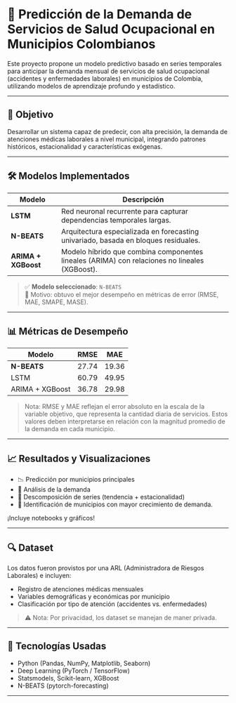 # 🧠 Predicción de la Demanda de Servicios de Salud Ocupacional en Municipios Colombianos

Este proyecto propone un modelo predictivo basado en series temporales para anticipar la demanda mensual de servicios de salud ocupacional (accidentes y enfermedades laborales) en municipios de Colombia, utilizando modelos de aprendizaje profundo y estadístico.

---

## 📌 Objetivo

Desarrollar un sistema capaz de predecir, con alta precisión, la demanda de atenciones médicas laborales a nivel municipal, integrando patrones históricos, estacionalidad y características exógenas.

---

## 🛠️ Modelos Implementados

| Modelo          | Descripción |
|------------------|-------------|
| **LSTM**         | Red neuronal recurrente para capturar dependencias temporales largas. |
| **N-BEATS**      | Arquitectura especializada en forecasting univariado, basada en bloques residuales. |
| **ARIMA + XGBoost** | Modelo híbrido que combina componentes lineales (ARIMA) con relaciones no lineales (XGBoost). |

> ✅ **Modelo seleccionado**: `N-BEATS`  
> 🔎 Motivo: obtuvo el mejor desempeño en métricas de error (RMSE, MAE, SMAPE, MASE).

---

## 📊 Métricas de Desempeño

| Modelo          | RMSE     | MAE     |
|------------------|----------|---------|
| **N-BEATS**      | 27.74    | 19.36   |
| LSTM             | 60.79    | 49.95   |
| ARIMA + XGBoost  | 36.78    | 29.98   |

> Nota: RMSE y MAE reflejan el error absoluto en la escala de la variable objetivo, que representa la cantidad diaria de servicios. Estos valores deben interpretarse en relación con la magnitud promedio de la demanda en cada municipio.

---

## 📈 Resultados y Visualizaciones

- 📉 Predicción por municipios principales
- 📅 Análisis de la demanda
- 🧩 Descomposición de series (tendencia + estacionalidad)
- 📍 Identificación de municipios con mayor crecimiento de demanda.

¡Incluye notebooks y gráficos!

---

## 🔍 Dataset

Los datos fueron provistos por una ARL (Administradora de Riesgos Laborales) e incluyen:

- Registro de atenciones médicas mensuales
- Variables demográficas y económicas por municipio
- Clasificación por tipo de atención (accidentes vs. enfermedades)

> ⚠️ Nota: Por privacidad, los dataset se manejan de maner privada.

---

## 🧠 Tecnologías Usadas

- Python (Pandas, NumPy, Matplotlib, Seaborn)
- Deep Learning (PyTorch / TensorFlow)
- Statsmodels, Scikit-learn, XGBoost
- N-BEATS (pytorch-forecasting)

---

